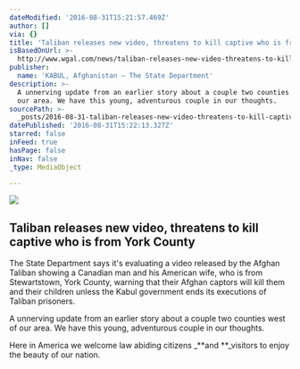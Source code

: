 ```yaml
---
dateModified: '2016-08-31T15:21:57.469Z'
author: []
via: {}
title: 'Taliban releases new video, threatens to kill captive who is from York County'
isBasedOnUrl: >-
  http://www.wgal.com/news/taliban-releases-new-video-threatens-to-kill-captive-who-is-from-york-county/41450432?src=app
publisher:
  name: 'KABUL, Afghanistan — The State Department'
description: >-
  A unnerving update from an earlier story about a couple two counties west of
  our area. We have this young, adventurous couple in our thoughts. 
sourcePath: >-
  _posts/2016-08-31-taliban-releases-new-video-threatens-to-kill-captive-who-is.md
datePublished: '2016-08-31T15:22:13.327Z'
starred: false
inFeed: true
hasPage: false
inNav: false
_type: MediaObject

---
```

<article style=""><img src="https://imgflo.herokuapp.com/graph/2b2431f8e7ba7b0/4c30828ca063d258b8b3a50fda6d138e/noop.jpg?input=http%3A%2F%2Fwww.wgal.com%2Fimage%2Fview%2F-%2F41450522%2FhighRes%2F2%2F-%2Fmaxh%2F630%2Fmaxw%2F1200%2F-%2F124hfcn%2F-%2F8-31-16-coleman-and-boyle-jpg.jpg" /><h1>Taliban releases new video, threatens to kill captive who is from York County</h1><p>The State Department says it's evaluating a video released by the Afghan Taliban showing a Canadian man and his American wife, who is from Stewartstown, York County, warning that their Afghan captors will kill them and their children unless the Kabul government ends its executions of Taliban prisoners.</p></article>

A unnerving update from an earlier story about a couple two counties west of our area. We have this young, adventurous couple in our thoughts. 

Here in America we welcome law abiding citizens _**and **_visitors to enjoy the beauty of our nation.